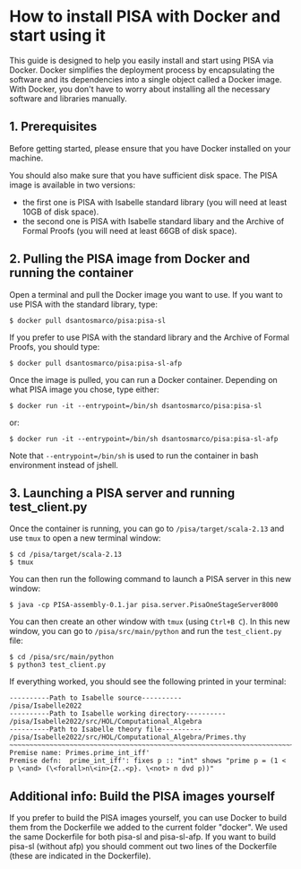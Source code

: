 # How to install PISA with Docker and start using it

This guide is designed to help you easily install and start using PISA via Docker.
Docker simplifies the deployment process by encapsulating the software and its dependencies into a single object called a Docker image. With Docker, you don't have to worry about installing all the necessary software and libraries manually.

## 1. Prerequisites
Before getting started, please ensure that you have Docker installed on your machine.

You should also make sure that you have sufficient disk space. The PISA image is available in two versions:
- the first one is PISA with Isabelle standard library (you will need at least 10GB of disk space).
- the second one is PISA with Isabelle standard libary and the Archive of Formal Proofs (you will need at least 66GB of disk space).

## 2. Pulling the PISA image from Docker and running the container
Open a terminal and pull the Docker image you want to use. If you want to use PISA with the standard library, type:
```
$ docker pull dsantosmarco/pisa:pisa-sl
```
If you prefer to use PISA with the standard library and the Archive of Formal Proofs, you should type:
```
$ docker pull dsantosmarco/pisa:pisa-sl-afp
```
Once the image is pulled, you can run a Docker container.
Depending on what PISA image you chose, type either:
```
$ docker run -it --entrypoint=/bin/sh dsantosmarco/pisa:pisa-sl
```
or:
```
$ docker run -it --entrypoint=/bin/sh dsantosmarco/pisa:pisa-sl-afp
```
Note that `--entrypoint=/bin/sh` is used to run the container in bash environment instead of jshell.

## 3. Launching a PISA server and running test_client.py
Once the container is running, you can go to `/pisa/target/scala-2.13` and use `tmux` to open a new terminal window:
```
$ cd /pisa/target/scala-2.13
$ tmux
```
You can then run the following command to launch a PISA server in this new window:
```
$ java -cp PISA-assembly-0.1.jar pisa.server.PisaOneStageServer8000
```
You can then create an other window with `tmux` (using `Ctrl+B C`).
In this new window, you can go to `/pisa/src/main/python` and run the `test_client.py` file:
```
$ cd /pisa/src/main/python
$ python3 test_client.py
```
If everything worked, you should see the following printed in your terminal:
```
----------Path to Isabelle source----------
/pisa/Isabelle2022
----------Path to Isabelle working directory----------
/pisa/Isabelle2022/src/HOL/Computational_Algebra
----------Path to Isabelle theory file----------
/pisa/Isabelle2022/src/HOL/Computational_Algebra/Primes.thy
~~~~~~~~~~~~~~~~~~~~~~~~~~~~~~~~~~~~~~~~~~~~~~~~~~~~~~~~~~~~~~~~~~~~~~~~~~~~~~~~
Premise name: Primes.prime_int_iff'
Premise defn:  prime_int_iff': fixes p :: "int" shows "prime p = (1 < p \<and> (\<forall>n\<in>{2..<p}. \<not> n dvd p))"
```

## Additional info: Build the PISA images yourself
If you prefer to build the PISA images yourself, you can use Docker to build them from the Dockerfile we added to the current folder "docker".
We used the same Dockerfile for both pisa-sl and pisa-sl-afp. If you want to build pisa-sl (without afp) you should comment out two lines of the Dockerfile (these are indicated in the Dockerfile).